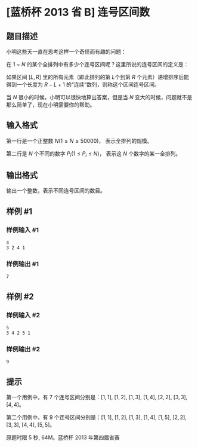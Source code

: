 # [蓝桥杯 2013 省 B] 连号区间数

## 题目描述


小明这些天一直在思考这样一个奇怪而有趣的问题：

在 $1$ ~ $N$ 的某个全排列中有多少个连号区间呢？这里所说的连号区间的定义是：

如果区间 $[L, R]$ 里的所有元素（即此排列的第 $L$个到第 $R$ 个元素）递增排序后能得到一个长度为 $R-L+1$ 的“连续”数列，则称这个区间连号区间。

当 $N$ 很小的时候，小明可以很快地算出答案，但是当 $N$ 变大的时候，问题就不是那么简单了，现在小明需要你的帮助。

## 输入格式

第一行是一个正整数 $N (1 \le N \le 50000)$， 表示全排列的规模。

第二行是 $N$ 个不同的数字 $P_i(1 \le P_i \le N)$， 表示这 $N$ 个数字的某一全排列。

## 输出格式

输出一个整数，表示不同连号区间的数目。

## 样例 #1

### 样例输入 #1
```
4
3 2 4 1
```

### 样例输出 #1

```
7
```

## 样例 #2

### 样例输入 #2
```
5
3 4 2 5 1
```

### 样例输出 #2

```
9
```

## 提示

第一个用例中，有 $7$ 个连号区间分别是：$[1,1]$, $[1,2]$, $[1,3]$, $[1,4]$, $[2,2]$, $[3,3]$, $[4,4]$。

第二个用例中，有 $9$ 个连号区间分别是：$[1,1]$, $[1,2]$, $[1,3]$, $[1,4]$, $[1,5]$, $[2,2]$, $[3,3]$, $[4,4]$, $[5,5]$。

原题时限 5 秒, 64M。蓝桥杯 2013 年第四届省赛
